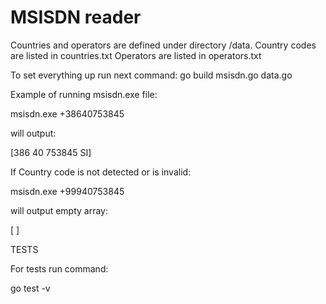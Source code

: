 # MSISDN reader

Countries and operators are defined under directory /data.
Country codes are listed in countries.txt
Operators are listed in operators.txt


To set everything up run next command:
  go build msisdn.go data.go

Example of running msisdn.exe file:

  msisdn.exe +38640753845

will output:

  [386 40 753845 SI]

If Country code is not detected or is invalid:

  msisdn.exe +99940753845

will output empty array:

  [   ]

TESTS

For tests run command:

  go test -v
